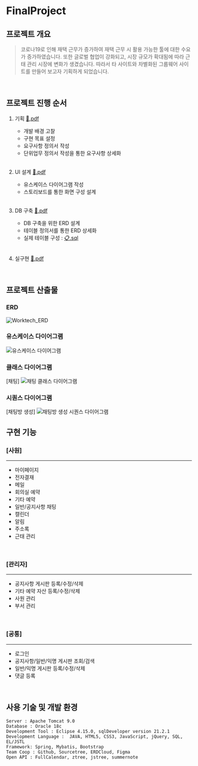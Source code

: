 # FinalProject
## 프로젝트 개요
> 코로나19로 인해 재택 근무가 증가하여 재택 근무 시 활용 가능한 툴에 대한 수요가 증가하였습니다. 또한 글로벌 협업이 강화되고, 시장 규모가 확대됨에 따라 근태 관리 시장에 변화가 생겼습니다. 
따라서 타 사이트와 차별화된 그룹웨어 사이트를 만들어 보고자 기획하게 되었습니다.
<br>

## 프로젝트 진행 순서
1. 기획  [:floppy_disk:.pdf](https://s3.us-west-2.amazonaws.com/secure.notion-static.com/f63008b3-bafb-4242-9caa-04e1f4e40658/01.%EA%B8%B0%ED%9A%8D%ED%9A%8C%EC%9D%98_Worktech.pdf?X-Amz-Algorithm=AWS4-HMAC-SHA256&X-Amz-Content-Sha256=UNSIGNED-PAYLOAD&X-Amz-Credential=AKIAT73L2G45EIPT3X45%2F20220207%2Fus-west-2%2Fs3%2Faws4_request&X-Amz-Date=20220207T235321Z&X-Amz-Expires=86400&X-Amz-Signature=0f2872bbf2e3853c7ae558f06a3604c22c3b5a902f7685550f1277feaaddd000&X-Amz-SignedHeaders=host&response-content-disposition=filename%20%3D%2201.%25EA%25B8%25B0%25ED%259A%258D%25ED%259A%258C%25EC%259D%2598_Worktech.pdf%22&x-id=GetObject)
    + 개발 배경 고찰
    + 구현 목표 설정
    + 요구사항 정의서 작성
    + 단위업무 정의서 작성을 통한 요구사항 상세화  
    <br>
    
2. UI 설계  [:floppy_disk:.pdf](https://s3.us-west-2.amazonaws.com/secure.notion-static.com/f53cb7de-d619-4517-ace3-b1a405bca110/02.UI%ED%9A%8C%EC%9D%98_Worktech.pdf?X-Amz-Algorithm=AWS4-HMAC-SHA256&X-Amz-Content-Sha256=UNSIGNED-PAYLOAD&X-Amz-Credential=AKIAT73L2G45EIPT3X45%2F20220207%2Fus-west-2%2Fs3%2Faws4_request&X-Amz-Date=20220207T235340Z&X-Amz-Expires=86400&X-Amz-Signature=9be916893fd0cd9e85d774806249837cd82a8f971f7ece2567eb284e2e4ed3d5&X-Amz-SignedHeaders=host&response-content-disposition=filename%20%3D%2202.UI%25ED%259A%258C%25EC%259D%2598_Worktech.pdf%22&x-id=GetObject)
    + 유스케이스 다이어그램 작성
    + 스토리보드를 통한 화면 구성 설계  
    <br>
3. DB 구축  [:floppy_disk:.pdf](https://s3.us-west-2.amazonaws.com/secure.notion-static.com/4d256ca5-c5b8-4dd3-a0bb-bf31dd382477/03.DB%ED%9A%8C%EC%9D%98_Worktech.pdf?X-Amz-Algorithm=AWS4-HMAC-SHA256&X-Amz-Content-Sha256=UNSIGNED-PAYLOAD&X-Amz-Credential=AKIAT73L2G45EIPT3X45%2F20220207%2Fus-west-2%2Fs3%2Faws4_request&X-Amz-Date=20220207T235352Z&X-Amz-Expires=86400&X-Amz-Signature=0aa27746cf4b880918ef00b1791dab36eeda17771535b6acbbdcb5f0b78687a8&X-Amz-SignedHeaders=host&response-content-disposition=filename%20%3D%2203.DB%25ED%259A%258C%25EC%259D%2598_Worktech.pdf%22&x-id=GetObject)
    + DB 구축을 위한 ERD 설계
    + 테이블 정의서를 통한 ERD 상세화
    + 실제 테이블 구성 : [:clipboard:.sql](https://s3.us-west-2.amazonaws.com/secure.notion-static.com/6f039189-5c25-4b4f-99cd-6283dad91e5d/Worktech_DB.sql?X-Amz-Algorithm=AWS4-HMAC-SHA256&X-Amz-Content-Sha256=UNSIGNED-PAYLOAD&X-Amz-Credential=AKIAT73L2G45EIPT3X45%2F20220207%2Fus-west-2%2Fs3%2Faws4_request&X-Amz-Date=20220207T235405Z&X-Amz-Expires=86400&X-Amz-Signature=8c73153bdc613d4a198fc3e396aae6aac3e2753ae2a678243e2a3b1c40f764b7&X-Amz-SignedHeaders=host&response-content-disposition=filename%20%3D%22Worktech_DB.sql%22&x-id=GetObject)
    <br>

4. 실구현  [:floppy_disk:.pdf](https://s3.us-west-2.amazonaws.com/secure.notion-static.com/a4974ee2-b15c-4479-bb77-054bcefb911a/04.%EC%B5%9C%EC%A2%85_Worktech.pdf?X-Amz-Algorithm=AWS4-HMAC-SHA256&X-Amz-Content-Sha256=UNSIGNED-PAYLOAD&X-Amz-Credential=AKIAT73L2G45EIPT3X45%2F20220207%2Fus-west-2%2Fs3%2Faws4_request&X-Amz-Date=20220207T235427Z&X-Amz-Expires=86400&X-Amz-Signature=6a5737095f764c9f67aa71befb034a362eae8a017138f32eab853c8dc4226577&X-Amz-SignedHeaders=host&response-content-disposition=filename%20%3D%2204.%25EC%25B5%259C%25EC%25A2%2585_Worktech.pdf%22&x-id=GetObject)
<br>

## 프로젝트 산출물
### ERD
![Worktech_ERD](https://user-images.githubusercontent.com/77559262/152891888-a8a4282d-90ea-44ef-aaab-4ff7d2828178.png)
### 유스케이스 다이어그램
![유스케이스 다이어그램](https://user-images.githubusercontent.com/77559262/152892014-1f676925-d6de-48fb-a091-e00c75d5d2a0.png)
### 클래스 다이어그램
[채팅]
![채팅 클래스 다이어그램](https://user-images.githubusercontent.com/77559262/152892024-68c07641-adb5-4b23-994b-9e6724455962.jpg)
### 시퀀스 다이어그램
[채팅방 생성]
![채팅방 생성 시퀀스 다이어그램](https://user-images.githubusercontent.com/77559262/152892167-fd0e6209-733d-4f73-9167-a6c9d2042a0c.jpg)
<br>

## 구현 기능
### [사원]
-------------
+ 마이페이지
+ 전자결재
+ 메일
+ 회의실 예약
+ 기타 예약
+ 일반/공지사항 채팅
+ 캘린더
+ 알림
+ 주소록
+ 근태 관리
<br>

### [관리자]
-------------
+ 공지사항 게시판 등록/수정/삭제
+ 기타 예약 자산 등록/수정/삭제
+ 사원 관리
+ 부서 관리
<br>

### [공통]
-------------
+ 로그인
+ 공지사항/일반/익명 게시판 조회/검색
+ 일반/익명 게시판 등록/수정/삭제
+ 댓글 등록
<br>

## 사용 기술 및 개발 환경
```
Server : Apache Tomcat 9.0
Database : Oracle 18c
Development Tool : Eclipse 4.15.0, sqlDeveloper version 21.2.1
Development Language :  JAVA, HTML5, CSS3, JavaScript, jQuery, SQL, EL/JSTL
Framework: Spring, Mybatis, Bootstrap
Team Coop : Github, Sourcetree, ERDCloud, Figma
Open API : FullCalendar, ztree, jstree, summernote
```
